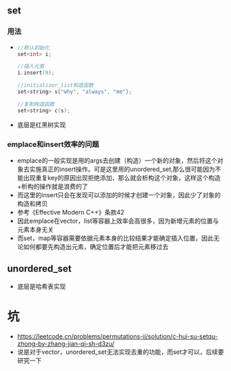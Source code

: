## set

### 用法

- ```cpp
  //默认初始化
  set<int> i;
  
  //插入元素
  i.insert(9);
  
  //initializer_list构造函数
  set<string> s{"why", "always", "me"};
  
  //复制构造函数
  set<string> c(s);
  
  ```

- 底层是红黑树实现



### emplace和insert效率的问题

- emplace的一般实现是用的args去创建（构造）一个新的对象，然后将这个对象去实施真正的insert操作。可是这里用的unordered_set,那么很可能因为不能出现重复key的原因出现拒绝添加，那么就会析构这个对象，这样这个构造+析构的操作就是浪费的了
- 而这里的insert只会在发现可以添加的时候才创建一个对象，因此少了对象的构造和拷贝
- 参考《Effective Modern C++》条款42
- 因此emplace在vector，list等容器上效率会高很多，因为新增元素的位置与元素本身无关
- 而set，map等容器需要依据元素本身的比较结果才能确定插入位置，因此无论如何都要先构造出元素，确定位置后才能把元素移过去





## unordered_set

- 底层是哈希表实现



# 坑

- https://leetcode.cn/problems/permutations-ii/solution/c-hui-su-setqu-zhong-by-zhang-jian-qi-sh-d3zu/
- 说是对于vector<int>，unordered_set无法实现去重的功能，而set才可以，后续要研究一下



